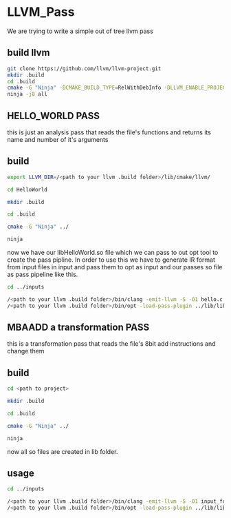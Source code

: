 # LLVM_Pass

We are trying to write a simple out of tree llvm pass

## build llvm



```bash
git clone https://github.com/llvm/llvm-project.git
mkdir .build
cd .build
cmake -G "Ninja" -DCMAKE_BUILD_TYPE=RelWithDebInfo -DLLVM_ENABLE_PROJECTS="clang" -DLLVM_TARGETS_TO_BUILD="X86" -DLLVM_USE_LINKER=gold -DLLVM_PARALLEL_LINK_JOBS=2 ../llvm-project/llvm
ninja -j8 all
```

## HELLO_WORLD PASS
this is just an analysis pass that reads the file's functions and returns its name and number of it's arguments

## build

```bash
export LLVM_DIR=/<path to your llvm .build folder>/lib/cmake/llvm/

cd HelloWorld

mkdir .build

cd .build

cmake -G "Ninja" ../

ninja
```
now we have our libHelloWorld.so file which we can pass to out opt tool to create the pass pipline.
In order to use this we have to generate IR format from input files in input and pass them to opt as input and our passes so file as pass pipeline like this.

```bash
cd ../inputs

/<path to your llvm .build folder>/bin/clang -emit-llvm -S -O1 hello.c
/<path to your llvm .build folder>/bin/opt -load-pass-plugin ../lib/libHelloWorld.so -passes=hello-world -disable-output hello.ll

```
## MBAADD a transformation PASS
this is a transformation pass that reads the file's 8bit add instructions and change them

## build
```bash
cd <path to project>

mkdir .build

cd .build

cmake -G "Ninja" ../

ninja
```
now all so files are created in lib folder.

## usage
```bash
cd ../inputs

/<path to your llvm .build folder>/bin/clang -emit-llvm -S -O1 input_for_mba.c 
/<path to your llvm .build folder>/bin/opt -load-pass-plugin ../lib/libMBAAdd.so -passes=mba-add input_for_mba.ll -S -o output_for_mba.ll

```